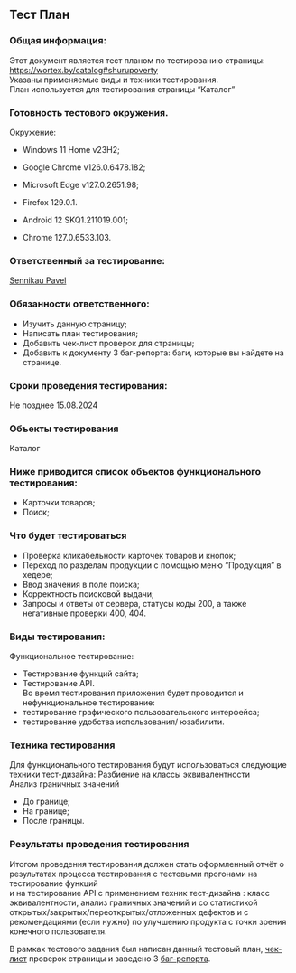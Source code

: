 
## Тест План


### Общая информация:
Этот документ является тест планом по тестированию страницы: https://wortex.by/catalog#shurupoverty  
Указаны применяемые виды и техники тестирования.  
План используется для тестирования страницы “Каталог”  

### Готовность тестового окружения.
Окружение:  
* Windows 11 Home v23H2;  
* Google Chrome v126.0.6478.182;  
* Microsoft Edge v127.0.2651.98;  
* Firefox 129.0.1.  
  
* Android 12 SKQ1.211019.001;  
* Chrome 127.0.6533.103.  


### Ответственный за тестирование: 
[Sennikau Pavel](https://t.me/IamSNNKV)

### Обязанности ответственного:
* Изучить данную страницу;  
* Написать план тестирования;  
* Добавить чек-лист проверок для страницы;  
* Добавить к документу 3 баг-репорта: баги, которые вы найдете на странице.  


### Сроки проведения тестирования:  
Не позднее 15.08.2024  
  
### Объекты тестирования  
Каталог  

### Ниже приводится список объектов функционального тестирования:
  
* Карточки товаров;  
* Поиск;  

### Что будет тестироваться 
* Проверка кликабельности карточек товаров и кнопок;  
* Переход по разделам продукции с помощью меню “Продукция” в хедере;  
* Ввод значения в поле поиска;  
* Корректность поисковой выдачи;  
* Запросы и ответы от сервера, статусы коды 200, а также негативные проверки 400, 404.  


### Виды тестирования:
Функциональное тестирование:   
* Тестирование функций сайта;  
* Тестирование АPI.  
Во время тестирования приложения будет проводится и нефункциональное тестирование:  
* тестирование графического пользовательского интерфейса;  
* тестирование удобства использования/ юзабилити.  
  
### Техника тестирования
 
Для функционального тестирования будут использоваться следующие техники тест-дизайна: 
Разбиение на классы эквивалентности  
Анализ граничных значений  
* До границе;  
* На границе;  
* После границы.  
  
### Результаты проведения тестирования  

Итогом проведения тестирования должен стать оформленный отчёт о результатах процесса тестирования с тестовыми прогонами на тестирование функций  
и на тестирование API с применением техник тест-дизайна : класс эквивалентности, анализ граничных значений и со статистикой   
открытых/закрытых/переоткрытых/отложенных дефектов и с рекомендациями (если нужно) по улучшению продукта с точки зрения конечного пользователя.
  
В рамках тестового задания был написан данный тестовый план, [чек-лист](URL) проверок страницы и заведено 3 [баг-репорта](URL).
